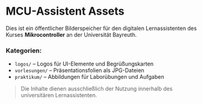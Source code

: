 # MCU-Assistent Assets

Dies ist ein öffentlicher Bilderspeicher für den digitalen Lernassistenten des Kurses **Mikrocontroller** an der Universität Bayreuth.

### Kategorien:
- `logos/` – Logos für UI-Elemente und Begrüßungskarten
- `vorlesungen/` – Präsentationsfolien als JPG-Dateien
- `praktikum/` – Abbildungen für Laborübungen und Aufgaben

> Die Inhalte dienen ausschließlich der Nutzung innerhalb des universitären Lernassistenten.
